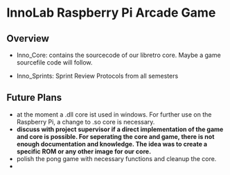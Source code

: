 # InnoLab Raspberry Pi Arcade Game

## Overview

- Inno_Core:
	contains the sourcecode of our libretro core. Maybe a game sourcefile code will follow.

- Inno_Sprints: 
	Sprint Review Protocols from all semesters

## Future Plans
- at the moment a .dll core ist used in windows. For further use on the Raspberry Pi, a change to .so core is necessary.
- **discuss with project supervisor if a direct implementation of the game and core is possible. For seperating the core and game, there is not enough documentation and knowledge. The idea was to create a specific ROM or any other image for our core.**
- polish the pong game with necessary functions and cleanup the core.
- 
